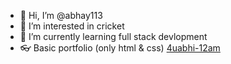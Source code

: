 - 👋 Hi, I’m @abhay113
- 👀 I’m interested in cricket
- 🌱 I’m currently learning full stack devlopment
- 👓 Basic portfolio (only html & css) [4uabhi-12am](https://abhay113.github.io/portfolio/)

<!---
abhay113/abhay113 is a ✨ special ✨ repository because its `README.md` (this file) appears on your GitHub profile.
You can click the Preview link to take a look at your changes.
--->
